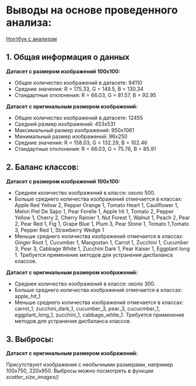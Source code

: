 # Выводы на основе проведенного анализа:
[Ноутбук с анализом](./Notebooks/EDA_fruits360.ipynb)
## 1. Общая информация о данных
**Датасет с размером изображений 100х100:**

- Общее количество изображений в датасете: 94110
- Средние значения: R = 175.33, G = 149.5, B = 130.34
- Стандартные отклонения: R = 66.03, G = 81.57, B = 92.95

**Датасет с оригинальным размером изображений:**

- Общее количество изображений в датасете: 12455
- Средний размер изображений: 453х531
- Максимальный размер изображений: 950х1061
- Минимальный размер изображений: 96х250
- Средние значения: R = 158.03, G = 132.29, B = 102.46
- Стандартные отклонения: R = 66.03, G = 75.76, B = 85.91

## 2. Баланс классов:
**Датасет с размером изображений 100х100:**

- Среднее количество изображений в классе: около 500.
- Больше среднего количества изображений отмечается в классах: Apple Red Yellow 2, Pepper Orange 1,  Tomato Heart 1, Cauliflower 1, Melon Piel De Sapo 1, Pear Forelle 1, Apple hit 1, Tomato 2, Pepper Yellow 1, Cherry 2, Cherry Rainier 1, Nut Forest 1, Walnut 1, Peach 2, Pear 2, Pear Red 1, Fig 1, Grape Blue 1, Plum 3, Pear Stone 1, Tomato 1,Tomato 3, Pepper Red 1, Strawberry Wedge 1
- Меньше среднего количества изображений отмечается в классах: Ginger Root 1, Cucumber 1, Mangostan 1, Carrot 1, Zucchini 1, Cucumber 3, Pear 3, Cabbage White 1, Zucchini Dark 1, Pear Kaiser 1, Eggplant long 1.
Требуется применение методов для устранения дисбаланса классов.

**Датасет с оригинальным размером изображений:**

- Среднее количество изображений в классе: около 300.
- Больше среднего количества изображений отмечается в классах: apple_hit_1
- Меньше среднего количества изображений отмечается в классах: carrot_1, zucchini_dark_1, cucumber_3, pear_3, cucucmber_1, eggplant_long_1, zucchini_1, cabbage_white_1.
Требуется применение методов для устранения дисбаланса классов.

## 3. Выбросы:
**Датасет с оригинальным размером изображений:**

Присутствуют изображения с необычными размерами, например 100х750, 220х950. Выбросы можно посмотреть в функции *scatter_size_images()*
